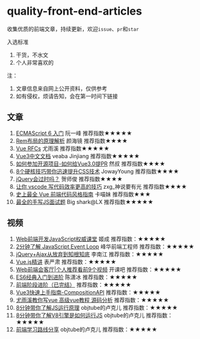 # quality-front-end-articles
收集优质的前端文章，持续更新，欢迎`issue`、`pr`和`star`

入选标准
1. 干货，不水文
2. 个人非常喜欢的

注：
1. 文章信息来自网上公开资料，仅供参考
2. 如有侵权，烦请告知，会在第一时间下链接

## 文章
1. [ECMAScript 6 入门](https://es6.ruanyifeng.com)   阮一峰  推荐指数★★★★★
2. [Rem布局的原理解析](https://yanhaijing.com/css/2017/09/29/principle-of-rem-layout/)   颜海镜  推荐指数★★★★ 
3. [Vue RFCs](https://github.com/vuejs/rfcs)   尤雨溪  推荐指数★★★★★
4. [Vue3中文文档](https://www.vue3js.cn/docs/zh/guide/introduction.html)   veaba Jinjiang  推荐指数★★★★★  
5. [如何参加开源项目-如何给Vue3.0提PR](https://juejin.cn/post/6844904191744278542)   然叔  推荐指数★★★★  
6. [8个硬核技巧带你迅速提升CSS技术](https://juejin.cn/post/6908879198933221383)   JowayYoung  推荐指数★★★★  
7. [jQuery会过时吗？](https://www.zhihu.com/question/34892985/answer/60466608)   贺师俊  推荐指数★★★★  
8. [让你 vscode 写代码效率更高的技巧](https://juejin.cn/post/6986485485765918733)   zxg_神说要有光  推荐指数★★★★  
9. [史上最全 Vue 前端代码风格指南](https://juejin.cn/post/6987349513836953607)    卡喵妹   推荐指数★★★
10. [最全的手写JS面试题](https://juejin.cn/post/6968713283884974088)    Big shark@LX    推荐指数★★★★★
## 视频
1. [Web前端开发JavaScript权威课堂](https://ke.qq.com/course/231577?taid=2841395744442521)  姬成  推荐指数：★★★★★
2. [2分钟了解 JavaScript Event Loop](https://www.bilibili.com/video/BV1kf4y1U7Ln?from=search&seid=2734638953578049157)  峰华前端工程师  推荐指数：★★★★★
3. [jQuery+Ajax从放弃到知根知底](https://www.bilibili.com/video/BV17W41137jn?from=search&seid=14022360126928211379)  李南江  推荐指数：★★★★★
4. [Vue.js精讲](https://www.bilibili.com/video/BV17x411J73h)  表严肃  推荐指数：★★★★★
5. [Web前端会客厅|个人推荐看前9个视频](https://space.bilibili.com/476967789/channel/detail?cid=136330)  开课吧  推荐指数：★★★★★<br>
6. [ES6经典入门到进阶](https://ke.qq.com/course/421133?taid=3532215464389901)  陈潇冰  推荐指数：★★★★★
7. [前端阶段进阶（已完结）](https://www.bilibili.com/video/BV1oZ4y1V7tx)  推荐指数：★★★★★
8. [Vue3快速上手指南-CompositionAPI](https://space.bilibili.com/389008815?spm_id_from=333.788.b_765f7570696e666f.2)  推荐指数：★★★★★
9. [尤雨溪教你写vue 高级vue教程 源码分析](https://www.bilibili.com/video/BV1d4411v7UX?p=1)  推荐指数：★★★★★
10. [8分钟带你了解JS运行原理](https://www.bilibili.com/video/BV1vh411Z7QG) objtube的卢克儿 推荐指数：★★★★★
11. [8分钟带你了解V8引擎是如何运行JS](https://www.bilibili.com/video/BV1zV411z7RX) objtube的卢克儿 推荐指数：★★★★★
12. [前端学习路线分享](https://www.bilibili.com/video/BV1ZZ4y1H7rU/?spm_id_from=333.788.b_636f6d6d656e74.6) objtube的卢克儿 推荐指数：★★★★★
